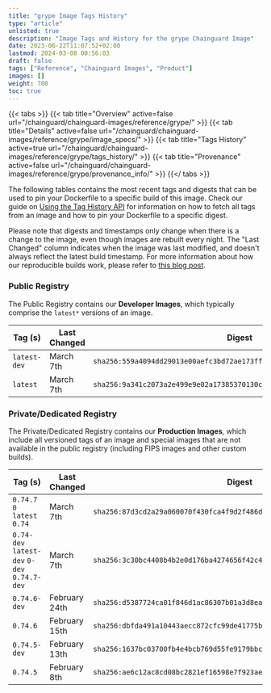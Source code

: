 ```yaml
---
title: "grype Image Tags History"
type: "article"
unlisted: true
description: "Image Tags and History for the grype Chainguard Image"
date: 2023-06-22T11:07:52+02:00
lastmod: 2024-03-08 00:56:03
draft: false
tags: ["Reference", "Chainguard Images", "Product"]
images: []
weight: 700
toc: true
---
```


{{< tabs >}}
{{< tab title="Overview" active=false url="/chainguard/chainguard-images/reference/grype/" >}}
{{< tab title="Details" active=false url="/chainguard/chainguard-images/reference/grype/image_specs/" >}}
{{< tab title="Tags History" active=true url="/chainguard/chainguard-images/reference/grype/tags_history/" >}}
{{< tab title="Provenance" active=false url="/chainguard/chainguard-images/reference/grype/provenance_info/" >}}
{{</ tabs >}}

The following tables contains the most recent tags and digests that can be used to pin your Dockerfile to a specific build of this image. Check our guide on [Using the Tag History API](/chainguard/chainguard-images/using-the-tag-history-api/) for information on how to fetch all tags from an image and how to pin your Dockerfile to a specific digest.

Please note that digests and timestamps only change when there is a change to the image, even though images are rebuilt every night. The "Last Changed" column indicates when the image was last modified, and doesn't always reflect the latest build timestamp. For more information about how our reproducible builds work, please refer to [this blog post](https://www.chainguard.dev/unchained/reproducing-chainguards-reproducible-image-builds).

### Public Registry
The Public Registry contains our **Developer Images**, which typically comprise the `latest*` versions of an image.

| Tag (s)       | Last Changed | Digest                                                                    |
|---------------|--------------|---------------------------------------------------------------------------|
|  `latest-dev` | March 7th    | `sha256:559a4094dd29013e00aefc3bd72ae173ffa2a90eb7b74139335ebcf4ea3d6997` |
|  `latest`     | March 7th    | `sha256:9a341c2073a2e499e9e02a17385370130c0182d0fd72489bc90e1321b5cb2249` |


### Private/Dedicated Registry
The Private/Dedicated Registry contains our **Production Images**, which include all versioned tags of an image and special images that are not available in the public registry (including FIPS images and other custom builds).

| Tag (s)                                       | Last Changed  | Digest                                                                    |
|-----------------------------------------------|---------------|---------------------------------------------------------------------------|
|  `0.74.7` `0` `latest` `0.74`                 | March 7th     | `sha256:87d3cd2a29a060070f430fca4f9d2f486d11141c78fe637a216091f1e327ba42` |
|  `0.74-dev` `latest-dev` `0-dev` `0.74.7-dev` | March 7th     | `sha256:3c30bc4408b4b2e0d176ba4274656f42c46de1aaeaa71b5712aa99c42ea18c30` |
|  `0.74.6-dev`                                 | February 24th | `sha256:d5387724ca01f846d1ac86307b01a3d8ea87380305977ac662ea89e48e65f176` |
|  `0.74.6`                                     | February 15th | `sha256:dbfda491a10443aecc872cfc99de41775b740b6d3c58f11bc69735df348e26f5` |
|  `0.74.5-dev`                                 | February 13th | `sha256:1637bc03700fb4e4bcb769d55fe9179bbca98f32aa3c585796a1eb0cf598341f` |
|  `0.74.5`                                     | February 8th  | `sha256:ae6c12ac8cd08bc2821ef16598e7f923ae8cac110daeeaed80def08eb1517e8e` |

